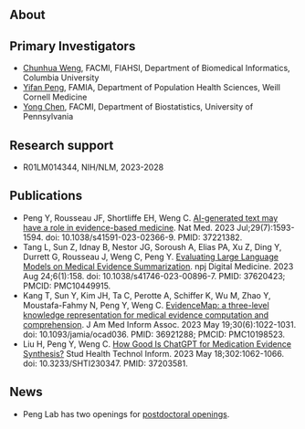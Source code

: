 ## About

## Primary Investigators

* [Chunhua Weng](https://www.dbmi.columbia.edu/profile/chunhua-weng/), FACMI, FIAHSI, Department of Biomedical Informatics, Columbia University
* [Yifan Peng](https://penglab.weill.cornell.edu/), FAMIA, Department of Population Health Sciences, Weill Cornell Medicine
* [Yong Chen](https://penncil.med.upenn.edu/about-pi/), FACMI, Department of Biostatistics, University of Pennsylvania

## Research support

* R01LM014344, NIH/NLM, 2023-2028

## Publications

* Peng Y, Rousseau JF, Shortliffe EH, Weng C. [AI-generated text may have a role in evidence-based medicine](https://pubmed.ncbi.nlm.nih.gov/37221382/). Nat Med. 2023 Jul;29(7):1593-1594. doi: 10.1038/s41591-023-02366-9. PMID: 37221382.
* Tang L, Sun Z, Idnay B, Nestor JG, Soroush A, Elias PA, Xu Z, Ding Y, Durrett G, Rousseau J, Weng C, Peng Y. [Evaluating Large Language Models on Medical Evidence Summarization](https://pubmed.ncbi.nlm.nih.gov/37620423/). npj Digital Medicine. 2023 Aug 24;6(1):158. doi: 10.1038/s41746-023-00896-7. PMID: 37620423; PMCID: PMC10449915.
* Kang T, Sun Y, Kim JH, Ta C, Perotte A, Schiffer K, Wu M, Zhao Y, Moustafa-Fahmy N, Peng Y, Weng C. [EvidenceMap: a three-level knowledge representation for medical evidence computation and comprehension](https://pubmed.ncbi.nlm.nih.gov/36921288/). J Am Med Inform Assoc. 2023 May 19;30(6):1022-1031. doi: 10.1093/jamia/ocad036. PMID: 36921288; PMCID: PMC10198523.
* Liu H, Peng Y, Weng C. [How Good Is ChatGPT for Medication Evidence Synthesis?](https://pubmed.ncbi.nlm.nih.gov/37203581) Stud Health Technol Inform. 2023 May 18;302:1062-1066. doi: 10.3233/SHTI230347. PMID: 37203581.

## News

* Peng Lab has two openings for [postdoctoral openings](https://phs.weill.cornell.edu/about-us/career-opportunities/postdoctoral-fellow).
